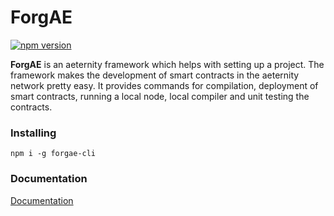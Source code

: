 # ForgAE

[![npm version](https://badge.fury.io/js/forgae.svg)](https://badge.fury.io/js/forgae)

**ForgAE** is an aeternity framework which helps with setting up a project.
The framework makes the development of smart contracts in the aeternity network pretty easy. It provides commands for compilation, deployment of smart contracts, running a local node, local compiler and unit testing the contracts.

### Installing

```text
npm i -g forgae-cli
```

### Documentation

[Documentation](developer-documentation/getting-started.md)